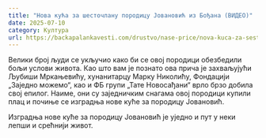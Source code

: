 ```yaml
---
title: "Нова кућа за шесточлану породицу Јовановић из Бођана (ВИДЕО)"
date: 2025-07-10
category: Култура
url: https://backapalankavesti.com/drustvo/nase-price/nova-kuca-za-sestoclanu-porodicu-jovanovic-iz-bodjana-video/
---
```


Велики број људи се укључио како би се овој породици обезбедили бољи услови живота. Као што вам је познато ова прича је захваљујући Љубиши Мркањевићу, хунанитарцу Марку Николићу, Фондацији „Заједно можемо“, као и ФБ групи „Тате Новосађани“ врло брзо добила свој епилог. Наиме, они су заједничким снагама овој породици купили плац и почиње се изградња нове куће за породицу Јовановић.

Изградња нове куће за породицу Јовановић је уједно и пут у неки лепши и срећнији живот.
